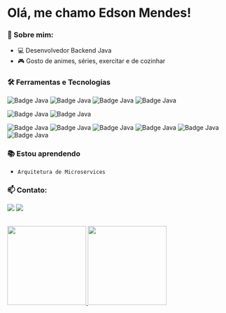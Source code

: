 # Olá, me chamo Edson Mendes! 

### :speech_balloon: Sobre mim:
- :computer: Desenvolvedor Backend Java
- :video_game: Gosto de animes, séries, exercitar e de cozinhar

### :hammer_and_wrench: Ferramentas e Tecnologias
![Badge Java](https://img.shields.io/badge/java8+-D32323.svg?&style=for-the-badge&logo=java&logoColor=white)
![Badge Java](https://img.shields.io/badge/Spring-6db33f.svg?&style=for-the-badge&logo=spring&logoColor=white)
![Badge Java](https://img.shields.io/badge/HTML5-e34f26.svg?&style=for-the-badge&logo=html5&logoColor=white)
![Badge Java](https://img.shields.io/badge/CSS3-1572b6.svg?&style=for-the-badge&logo=css3&logoColor=white)

![Badge Java](https://img.shields.io/badge/MySQL-4479a1.svg?&style=for-the-badge&logo=mysql&logoColor=white)
![Badge Java](https://img.shields.io/badge/postgresql-4169e1.svg?&style=for-the-badge&logo=postgresql&logoColor=white)

![Badge Java](https://img.shields.io/badge/junit5-25a162.svg?&style=for-the-badge&logo=junit5&logoColor=white)
![Badge Java](https://img.shields.io/badge/postman-ff6c37.svg?&style=for-the-badge&logo=postman&logoColor=white)
![Badge Java](https://img.shields.io/badge/swagger-85ea2d.svg?&style=for-the-badge&logo=swagger&logoColor=white)
![Badge Java](https://img.shields.io/badge/docker-2496ed.svg?&style=for-the-badge&logo=docker&logoColor=white)
![Badge Java](https://img.shields.io/badge/intellij-000000.svg?&style=for-the-badge&logo=intellijidea&logoColor=white)
![Badge Java](https://img.shields.io/badge/VSCode-007acc.svg?&style=for-the-badge&logo=visualstudiocode&logoColor=white)

### :books: Estou aprendendo
- `Arquitetura de Microservices`

### :mailbox: Contato:
<a href="https://www.linkedin.com/in/edson-mendes-6ab495143/" target="_blank"><img src="https://img.shields.io/badge/-LinkedIn-%230077B5?style=for-the-badge&logo=linkedin&logoColor=white" target="_blank"></a>
<a href = "mailto:edson.luiz.mendes@hotmail.com"><img src="https://img.shields.io/badge/Outlook-D14836?style=for-the-badge&logo=Microsoft%20Outlook&logoColor=white&color=blue" target="_blank"></a>
<br><br>
<div>
<a href="https://github.com/Edson-Mendes">
<img height="180em" src="https://github-readme-stats.vercel.app/api/top-langs/?username=Edson-Mendes&layout=compact&langs_count=7&theme=dracula"/>
<img height="180em" src="https://github-readme-stats.vercel.app/api?username=Edson-Mendes&show_icons=true&theme=dracula&count_private=true"/>
</div>
